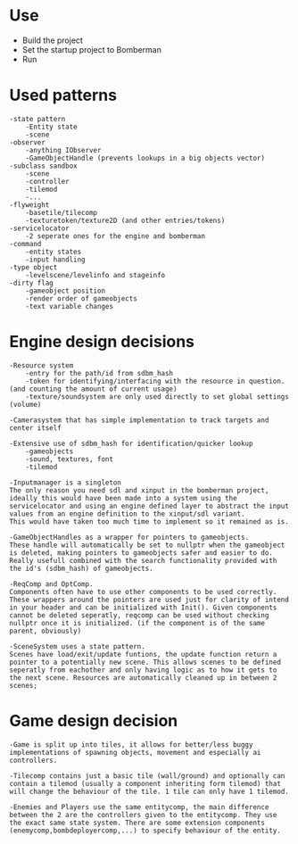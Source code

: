 # Use

- Build the project
- Set the startup project to Bomberman
- Run

# Used patterns
    -state pattern
        -Entity state
        -scene
    -observer
        -anything IObserver
        -GameObjectHandle (prevents lookups in a big objects vector)
    -subclass sandbox 
        -scene
        -controller
        -tilemod
        -...
    -flyweight
        -basetile/tilecomp
        -texturetoken/texture2D (and other entries/tokens)
    -servicelocator
        -2 seperate ones for the engine and bomberman
    -command
        -entity states
        -input handling
    -type object
        -levelscene/levelinfo and stageinfo
    -dirty flag
        -gameobject position
        -render order of gameobjects
        -text variable changes
    

    
    
# Engine design decisions
    -Resource system
        -entry for the path/id from sdbm_hash
        -token for identifying/interfacing with the resource in question. (and counting the amount of current usage)
        -texture/soundsystem are only used directly to set global settings (volume)

    -Camerasystem that has simple implementation to track targets and center itself

    -Extensive use of sdbm_hash for identification/quicker lookup
        -gameobjects
        -sound, textures, font
        -tilemod

    -Inputmanager is a singleton
    The only reason you need sdl and xinput in the bomberman project, ideally this would have been made into a system using the servicelocator and using an engine defined layer to abstract the input values from an engine definition to the xinput/sdl variant. 
    This would have taken too much time to implement so it remained as is.

    -GameObjectHandles as a wrapper for pointers to gameobjects.
    These handle will automatically be set to nullptr when the gameobject is deleted, making pointers to gameobjects safer and easier to do. Really usefull combined with the search functionality provided with the id's (sdbm_hash) of gameobjects.

    -ReqComp and OptComp. 
    Components often have to use other components to be used correctly.
    These wrappers around the pointers are used just for clarity of intend in your header and can be initialized with Init(). Given components cannot be deleted seperatly, reqcomp can be used without checking nullptr once it is initialized. (if the component is of the same parent, obviously)

    -SceneSystem uses a state pattern.
    Scenes have load/exit/update funtions, the update function return a pointer to a potentially new scene. This allows scenes to be defined seperatly from eachother and only having logic as to how it gets to the next scene. Resources are automatically cleaned up in between 2 scenes;

# Game design decision
    -Game is split up into tiles, it allows for better/less buggy implementations of spawning objects, movement and especially ai controllers.

    -Tilecomp contains just a basic tile (wall/ground) and optionally can contain a tilemod (usually a component inheriting form tilemod) that will change the behaviour of the tile. 1 tile can only have 1 tilemod.

    -Enemies and Players use the same entitycomp, the main difference between the 2 are the controllers given to the entitycomp. They use the exact same state system. There are some extension components (enemycomp,bombdeployercomp,...) to specify behaviour of the entity.


